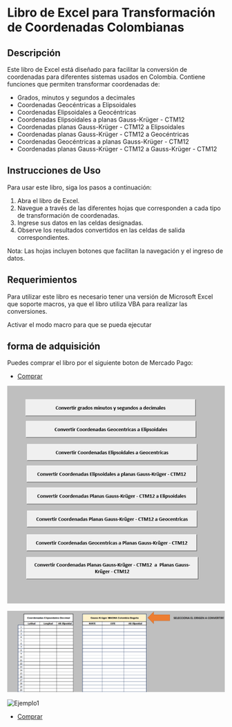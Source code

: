 # Libro de Excel para Transformación de Coordenadas Colombianas

## Descripción

Este libro de Excel está diseñado para facilitar la conversión de coordenadas para diferentes sistemas usados en Colombia. Contiene funciones que permiten transformar coordenadas de:

- Grados, minutos y segundos a decimales
- Coordenadas Geocéntricas a Elipsoidales
- Coordenadas Elipsoidales a Geocéntricas
- Coordenadas Elipsoidales a planas Gauss-Krüger - CTM12
- Coordenadas planas Gauss-Krüger - CTM12 a Elipsoidales
- Coordenadas planas Gauss-Krüger - CTM12 a Geocéntricas
- Coordenadas Geocéntricas a planas Gauss-Krüger - CTM12
- Coordenadas planas Gauss-Krüger - CTM12 a Gauss-Krüger - CTM12

## Instrucciones de Uso

Para usar este libro, siga los pasos a continuación:

1. Abra el libro de Excel.
2. Navegue a través de las diferentes hojas que corresponden a cada tipo de transformación de coordenadas.
3. Ingrese sus datos en las celdas designadas.
4. Observe los resultados convertidos en las celdas de salida correspondientes.

Nota: Las hojas incluyen botones que facilitan la navegación y el ingreso de datos.

## Requerimientos

Para utilizar este libro es necesario tener una versión de Microsoft Excel que soporte macros, ya que el libro utiliza VBA para realizar las conversiones.

Activar el modo macro para que se pueda ejecutar

## forma de adquisición

Puedes comprar el libro por el siguiente boton de Mercado Pago: 

- [Comprar](URL_A_UNA_GUIA)

![Ejemplo1](img/1.png)

![Ejemplo1](img/2.png)

![Ejemplo1](YT1.png)

- [Comprar](URL_A_UNA_GUIA)
